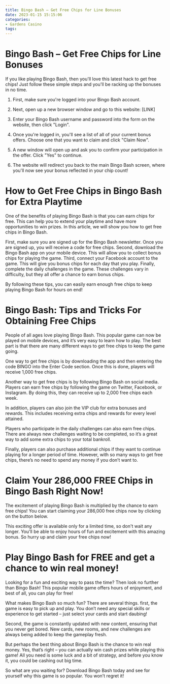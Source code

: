 ```yaml
---
title: Bingo Bash – Get Free Chips for Line Bonuses 
date: 2023-01-15 15:15:06
categories:
- Gardens Casino
tags:
---
```



#  Bingo Bash – Get Free Chips for Line Bonuses 

If you like playing Bingo Bash, then you'll love this latest hack to get free chips! Just follow these simple steps and you'll be racking up the bonuses in no time.

1. First, make sure you're logged into your Bingo Bash account.

2. Next, open up a new browser window and go to this website: [LINK]

3. Enter your Bingo Bash username and password into the form on the website, then click "Login".

4. Once you're logged in, you'll see a list of all of your current bonus offers. Choose one that you want to claim and click "Claim Now".

5. A new window will open up and ask you to confirm your participation in the offer. Click "Yes" to continue.

6. The website will redirect you back to the main Bingo Bash screen, where you'll now see your bonus reflected in your chip count!

#  How to Get Free Chips in Bingo Bash for Extra Playtime 

One of the benefits of playing Bingo Bash is that you can earn chips for free. This can help you to extend your playtime and have more opportunities to win prizes. In this article, we will show you how to get free chips in Bingo Bash.

First, make sure you are signed up for the Bingo Bash newsletter. Once you are signed up, you will receive a code for free chips. Second, download the Bingo Bash app on your mobile device. This will allow you to collect bonus chips for playing the game. Third, connect your Facebook account to the game. This will give you bonus chips for each day that you play. Finally, complete the daily challenges in the game. These challenges vary in difficulty, but they all offer a chance to earn bonus chips.

By following these tips, you can easily earn enough free chips to keep playing Bingo Bash for hours on end!

#  Bingo Bash: Tips and Tricks For Obtaining Free Chips 

People of all ages love playing Bingo Bash. This popular game can now be played on mobile devices, and it’s very easy to learn how to play. The best part is that there are many different ways to get free chips to keep the game going.

One way to get free chips is by downloading the app and then entering the code BINGO into the Enter Code section. Once this is done, players will receive 1,000 free chips.

Another way to get free chips is by following Bingo Bash on social media. Players can earn free chips by following the game on Twitter, Facebook, or Instagram. By doing this, they can receive up to 2,000 free chips each week.

In addition, players can also join the VIP club for extra bonuses and rewards. This includes receiving extra chips and rewards for every level attained.

Players who participate in the daily challenges can also earn free chips. There are always new challenges waiting to be completed, so it’s a great way to add some extra chips to your total bankroll.

Finally, players can also purchase additional chips if they want to continue playing for a longer period of time. However, with so many ways to get free chips, there’s no need to spend any money if you don’t want to.

#  Claim Your 286,000 FREE Chips in Bingo Bash Right Now! 

The excitement of playing Bingo Bash is multiplied by the chance to earn free chips! You can start claiming your 286,000 free chips now by clicking on the button below.

This exciting offer is available only for a limited time, so don't wait any longer. You'll be able to enjoy hours of fun and excitement with this amazing bonus. So hurry up and claim your free chips now!

#  Play Bingo Bash for FREE and get a chance to win real money!

Looking for a fun and exciting way to pass the time? Then look no further than Bingo Bash! This popular mobile game offers hours of enjoyment, and best of all, you can play for free!

What makes Bingo Bash so much fun? There are several things. first, the game is easy to pick up and play. You don’t need any special skills or experience to get started – just select your cards and start daubing!

Second, the game is constantly updated with new content, ensuring that you never get bored. New cards, new rooms, and new challenges are always being added to keep the gameplay fresh.

But perhaps the best thing about Bingo Bash is the chance to win real money. Yes, that’s right – you can actually win cash prizes while playing this game! All you need is some luck and a bit of strategy, and before you know it, you could be cashing out big time.

So what are you waiting for? Download Bingo Bash today and see for yourself why this game is so popular. You won’t regret it!